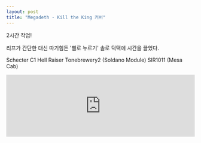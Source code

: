 ```yaml
---
layout: post
title: "Megadeth - Kill the King 커버"
---
```



2시간 작업!

리프가 간단한 대신 따기힘든 '삘로 누르기' 솔로 덕택에 시간을 끌었다.

Schecter C1 Hell Raiser
Tonebrewery2 (Soldano Module)
SIR1011 (Mesa Cab)



<iframe width="100%" height="166" scrolling="no" frameborder="no" src="https://w.soundcloud.com/player/?url=https%3A//api.soundcloud.com/tracks/132491312&amp;color=ff5500&amp;auto_play=false&amp;hide_related=false&amp;show_artwork=true"></iframe>





